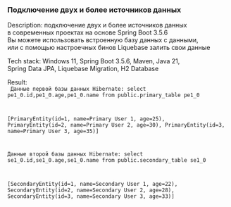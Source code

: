 <h3> Подключение двух и более источников данных </h3>

Description: подключение двух и более источников данных <br>
в современных проектах на основе Spring Boot 3.5.6 <br>
Вы можете использовать встроенную базу данных с данными, <br>
или с помощью настроечных бинов Liquebase залить свои данные 

Tech stack: Windows 11, Spring Boot 3.5.6, Maven, Java  21, <br>
Spring Data JPA, Liquebase Migration, H2 Database

Result:<br>
<code>
Данные первой базы данных
Hibernate: select pe1_0.id,pe1_0.age,pe1_0.name from public.primary_table pe1_0

[PrimaryEntity(id=1, name=Primary User 1, age=25), PrimaryEntity(id=2, name=Primary User 2, age=30), PrimaryEntity(id=3, name=Primary User 3, age=35)]

Данные второй базы данных
Hibernate: select se1_0.id,se1_0.age,se1_0.name from public.secondary_table se1_0

[SecondaryEntity(id=1, name=Secondary User 1, age=22), SecondaryEntity(id=2, name=Secondary User 2, age=28), SecondaryEntity(id=3, name=Secondary User 3, age=33)]
</code>